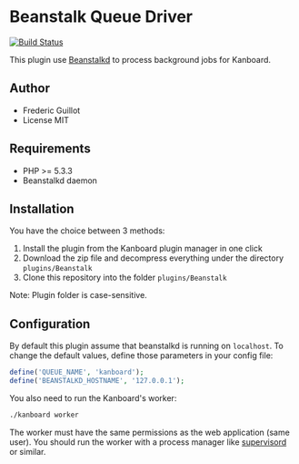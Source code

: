 Beanstalk Queue Driver 
======================

[![Build Status](https://travis-ci.org/kanboard/plugin-beanstalk.svg?branch=master)](https://travis-ci.org/kanboard/plugin-beanstalk)

This plugin use [Beanstalkd](http://kr.github.io/beanstalkd/) to process background jobs for Kanboard.

Author
------

- Frederic Guillot
- License MIT

Requirements
------------

- PHP >= 5.3.3
- Beanstalkd daemon

Installation
------------

You have the choice between 3 methods:

1. Install the plugin from the Kanboard plugin manager in one click
2. Download the zip file and decompress everything under the directory `plugins/Beanstalk`
3. Clone this repository into the folder `plugins/Beanstalk`

Note: Plugin folder is case-sensitive.

Configuration
-------------

By default this plugin assume that beanstalkd is running on `localhost`.
To change the default values, define those parameters in your config file:

```php
define('QUEUE_NAME', 'kanboard');
define('BEANSTALKD_HOSTNAME', '127.0.0.1');
```

You also need to run the Kanboard's worker:

```bash
./kanboard worker
```

The worker must have the same permissions as the web application (same user).
You should run the worker with a process manager like [supervisord](http://supervisord.org) or similar.
